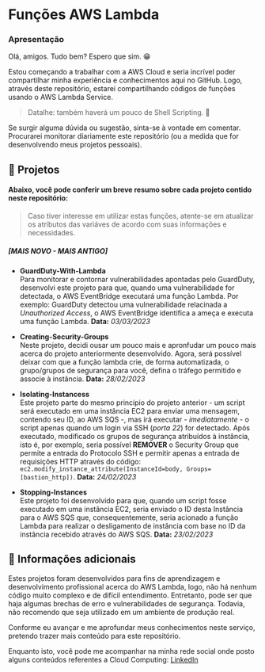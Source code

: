 # Funções AWS Lambda
### Apresentação
Olá, amigos. Tudo bem? Espero que sim. 😁

Estou começando a trabalhar com a AWS Cloud e seria incrível poder compartilhar minha experiência e conhecimentos aqui no GitHub. Logo, através deste repositório,
estarei compartilhando códigos de funções usando o AWS Lambda Service.
> Datalhe: também haverá um pouco de Shell Scripting. 🤭

Se surgir alguma dúvida ou sugestão, sinta-se à vontade em comentar. Procurarei monitorar diariamente este repositório (ou a medida que for desenvolvendo meus projetos
pessoais).

## 🚀 Projetos
#### Abaixo, você pode conferir um breve resumo sobre cada projeto contido neste repositório:

> Caso tiver interesse em utilizar estas funções, atente-se em atualizar os atributos das variáves de acordo com suas informações e necessidades.

##### [MAIS NOVO - MAIS ANTIGO]

- **GuardDuty-With-Lambda** <br>
Para monitorar e contornar vulnerabilidades apontadas pelo GuardDuty, desenvolvi este projeto para que, quando uma vulnerabilidade for detectada, o AWS EventBridge executará uma função Lambda. Por exemplo: GuardDuty detectou uma vulnerabilidade relacinada a *Unauthorized Access*, o AWS EventBridge identifica a ameça e executa uma função Lambda. **Data:** *03/03/2023*

- **Creating-Security-Groups** <br>
Neste projeto, decidi ousar um pouco mais e apronfudar um pouco mais acerca do projeto anteriormente desenvolvido. Agora, será possível deixar com que a função lambda 
crie, de forma automatizada, o grupo/grupos de segurança para você, defina o tráfego permitido e associe à instãncia. **Data:** *28/02/2023*

- **Isolating-Instancess** <br>
Este projeto parte do mesmo princípio do projeto anterior - um script será executado em uma instância EC2 para enviar uma mensagem, contendo seu ID, ao AWS SQS -, mas
irá executar *- imediatamente -* o script apenas quando um login via SSH (*porta 22*) for detectado. Após executado, modificado os grupos de segurança atribuídos à
instância, isto é, por exemplo, seria possível **REMOVER** o Security Group que permite a entrada do Protocolo SSH e permitir apenas a entrada de requisições HTTP através do código: `ec2.modify_instance_attribute(InstanceId=body, Groups=[bastion_http])`. **Data:** *24/02/2023*

- **Stopping-Instances** <br>
Este projeto foi desenvolvido para que, quando um script fosse executado em uma instância EC2, seria enviado o ID desta Instância para o AWS SQS que, consequentemente,
seria acionado a função Lambda para realizar o desligamento de instância com base no ID da instância recebido através do AWS SQS. **Data:** *23/02/2023*

## 📑 Informações adicionais

Estes projetos foram desenvolvidos para fins de aprendizagem e desenvolvimento profissional acerca do AWS Lambda, logo, não há nenhum código muito complexo e de difícil entendimento. Entretanto, pode ser que haja algumas brechas de erro e vulnerabilidades de segurança. Todavia, não recomendo que seja utilizado em um ambiente de produção real.

Conforme eu avançar e me aprofundar meus conhecimentos neste serviço, pretendo trazer mais conteúdo para este repositório.

Enquanto isto, você pode me acompanhar na minha rede social onde posto alguns conteúdos referentes a Cloud Computing: [LinkedIn](linkedin.com/in/vitor-silva-de-antoni/)
